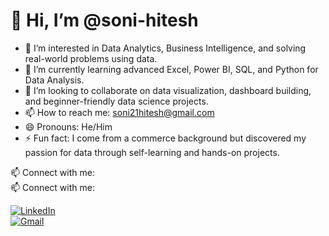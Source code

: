 # 👋 Hi, I’m @soni-hitesh

- 👀 I’m interested in Data Analytics, Business Intelligence, and solving real-world problems using data.
- 🌱 I’m currently learning advanced Excel, Power BI, SQL, and Python for Data Analysis.
- 💞️ I’m looking to collaborate on data visualization, dashboard building, and beginner-friendly data science projects.
- 📫 How to reach me: soni21hitesh@gmail.com
- 😄 Pronouns: He/Him
- ⚡ Fun fact: I come from a commerce background but discovered my passion for data through self-learning and hands-on projects.

<!---
soni-hitesh/soni-hitesh is a ✨ special ✨ repository because its `README.md` (this file) appears on your GitHub profile.
You can click the Preview link to take a look at your changes.
--->
📫 Connect with me:  
📫 Connect with me:  

[![LinkedIn](https://img.shields.io/badge/LinkedIn-0A66C2?style=flat&logo=linkedin&logoColor=white)](https://linkedin.com/in/hitesh-soni)  
[![Gmail](https://img.shields.io/badge/Gmail-D14836?style=flat&logo=gmail&logoColor=white)](mailto:soni21hitesh@gmail.com)  




